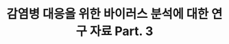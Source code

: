 ---
search: false
title:  "감염병 대응을 위한 바이러스 분석에 대한 연구 자료 Part. 3"
categories: results
sourceUrl: https://www.google.com
---
